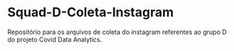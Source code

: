 # Squad-D-Coleta-Instagram
Repositório para os arquivos de coleta do instagram referentes ao grupo D do projeto Covid Data Analytics.
